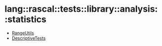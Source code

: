 # lang::rascal::tests::library::analysis::statistics


   * [RangeUtils](../../../../../../../Library/lang/rascal/tests/library/analysis/statistics/RangeUtils.md)
   * [DescriptiveTests](../../../../../../../Library/lang/rascal/tests/library/analysis/statistics/DescriptiveTests.md)